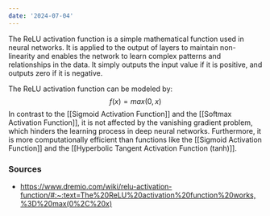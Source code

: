 ```yaml
---
date: '2024-07-04'
---
```

The ReLU activation function is a simple mathematical function used in neural networks. It is applied to the output of layers to maintain non-linearity and enables the network to learn complex patterns and relationships in the data. It simply outputs the input value if it is positive, and outputs zero if it is negative.

The ReLU activation function can be modeled by:
$$
f(x) = max(0, x)
$$
In contrast to the [[Sigmoid Activation Function]] and the [[Softmax Activation Function]], it is not affected by the vanishing gradient problem, which hinders the learning process in deep neural networks. Furthermore, it is more computationally efficient than functions like the [[Sigmoid Activation Function]] and the [[Hyperbolic Tangent Activation Function (tanh)]].
### Sources
- https://www.dremio.com/wiki/relu-activation-function/#:~:text=The%20ReLU%20activation%20function%20works,%3D%20max(0%2C%20x)